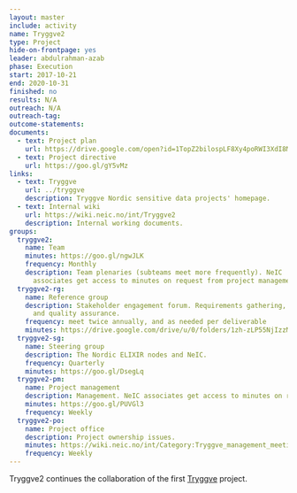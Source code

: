 ```yaml
---
layout: master
include: activity
name: Tryggve2
type: Project
hide-on-frontpage: yes
leader: abdulrahman-azab
phase: Execution
start: 2017-10-21
end: 2020-10-31
finished: no
results: N/A
outreach: N/A
outreach-tag:
outcome-statements:
documents:
  - text: Project plan
    url: https://drive.google.com/open?id=1TopZ2bilospLF8Xy4poRWI3XdI8MXqLo
  - text: Project directive
    url: https://goo.gl/gY5vMz
links:
  - text: Tryggve
    url: ../tryggve
    description: Tryggve Nordic sensitive data projects' homepage.
  - text: Internal wiki
    url: https://wiki.neic.no/int/Tryggve2
    description: Internal working documents.
groups:
  tryggve2:
    name: Team
    minutes: https://goo.gl/ngwJLK
    frequency: Monthly
    description: Team plenaries (subteams meet more frequently). NeIC
      associates get access to minutes on request from project management.
  tryggve2-rg:
    name: Reference group
    description: Stakeholder engagement forum. Requirements gathering, outreach
      and quality assurance.
    frequency: meet twice annually, and as needed per deliverable
    minutes: https://drive.google.com/drive/u/0/folders/1zh-zLP55NjIzzMsxjHTsvPIl7dh_gkak
  tryggve2-sg:
    name: Steering group
    description: The Nordic ELIXIR nodes and NeIC.
    frequency: Quarterly
    minutes: https://goo.gl/DsegLq
  tryggve2-pm:
    name: Project management
    description: Management. NeIC associates get access to minutes on request from project management.
    minutes: https://goo.gl/PUVGl3
    frequency: Weekly
  tryggve2-po:
    name: Project office
    description: Project ownership issues.
    minutes: https://wiki.neic.no/int/Category:Tryggve_management_meetings
    frequency: Weekly
---
```

Tryggve2 continues the collaboration of the first [Tryggve](../tryggve/) project.
